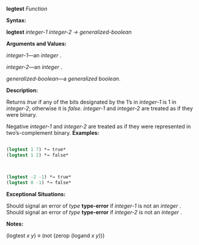 **logtest** *Function* 



**Syntax:** 



**logtest** *integer-1 integer-2 → generalized-boolean* 



**Arguments and Values:** 



*integer-1*—an *integer* . 



*integer-2*—an *integer* . 



*generalized-boolean*—a *generalized boolean*. 



**Description:** 



Returns *true* if any of the bits designated by the 1’s in *integer-1* is 1 in *integer-2*; otherwise it is *false*. *integer-1* and *integer-2* are treated as if they were binary. 



Negative *integer-1* and *integer-2* are treated as if they were represented in two’s-complement binary. **Examples:**
```lisp
 
(logtest 1 7) *→ true* 
(logtest 1 2) *→ false* 

 
 
(logtest -2 -1) *→ true* 
(logtest 0 -1) *→ false* 

```
**Exceptional Situations:** 



Should signal an error of *type* **type-error** if *integer-1* is not an *integer* . Should signal an error of *type* **type-error** if *integer-2* is not an *integer* . 



**Notes:** 



(logtest *x y*) *≡* (not (zerop (logand *x y*))) 



